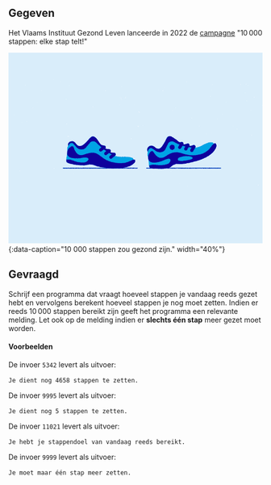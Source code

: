 ## Gegeven

Het Vlaams Instituut Gezond Leven lanceerde in 2022 de <a href="https://10000stappen.gezondleven.be/" target="_blank">campagne</a> "10 000 stappen: elke stap telt!"

![10 000 stappen zou gezond zijn.](media/steps.gif){:data-caption="10 000 stappen zou gezond zijn." width="40%"}

## Gevraagd
Schrijf een programma dat vraagt hoeveel stappen je vandaag reeds gezet hebt en vervolgens berekent hoeveel stappen je nog moet zetten. Indien er reeds 10 000 stappen bereikt zijn geeft het programma een relevante melding. Let ook op de melding indien er **slechts één stap** meer gezet moet worden.

#### Voorbeelden
De invoer `5342` levert als uitvoer:
```
Je dient nog 4658 stappen te zetten.
```

De invoer `9995` levert als uitvoer:
```
Je dient nog 5 stappen te zetten.
```

De invoer `11021` levert als uitvoer:
```
Je hebt je stappendoel van vandaag reeds bereikt.
```

De invoer `9999` levert als uitvoer:
```
Je moet maar één stap meer zetten.
```
